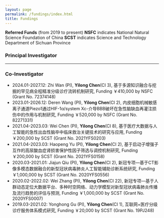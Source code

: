 ```yaml
---
layout: page
permalink: /fundings/index.html
title: Fundings
---
```


**Referred Funds** (from 2019 to present)
**NSFC** indicates National Natural Science Foundation of China
**SCST** indicates Science and Technology Department of Sichuan Province
<br>
### Principal Investigator


---
### Co-Investigator
- 2024.01-2027.12: Zhi Wan (PI), **Yilong Chen**(CI 3), 基于多源知识融合与挖掘的罕见病全程精准分级诊疗流转机制研究, Funding ￥410,000 by NSFC (Grant No. 72374148)
- 2023.01-2026.12: Deren Wang (PI), **Yilong Chen**(CI 2), 内皮细胞机械敏感离子通道Piezo1通过HIF-1α/system Xc-介导BBB破坏在急性脑缺血再灌注损伤中的作用与机制研究, Funding ￥520,000 by NSFC (Grant No. 82271331)
- 2021.04-2023.03: Wei Chen (PI), **Yilong Chen**(CI 8), 基于医疗大数据与人工智能的急性出血性脑卒中临床救治关键技术的研究与应用, Funding ￥200,000 by SCST (Grant No. 2021YFS0203)
- 2021.04-2023.03: Haopeng Yu (PI), **Yilong Chen**(CI 2), 基于启动子增强子互作的高尿酸血症肾损害保护性因子筛选与调控机制研究, Funding ￥200,000 by SCST (Grant No. 2021YFS0158)
- 2020.03-2021.01: Jiajun Qiu (PI), **Yilong Chen**(CI 2), 新冠专项—基于CT影像多模态数据融合的新型冠状病毒肺炎人工智能辅助诊断系统研究, Funding ￥1,000,000 by SCST (Grant No. 2020YFS0556)
- 2020.02-2022.02: Wei Zhang (PI), **Yilong Chen**(CI 22), 新冠专项—基于人群动态定位大数据平台、多种时空网络、动力学模型对新型冠状病毒肺炎传播及流行趋势的评估与预测, Funding ￥1,000,000 by SCST (Grant No. 2020YFS0007)
- 2019.03-2021.02: Yonghong Gu (PI), **Yilong Chen**(CI 1), 互联网+医疗分级诊疗服务体系模式研究, Funding ￥20,000 by SCST (Grant No. 19PJ248)